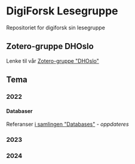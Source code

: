# DigiForsk Lesegruppe
Repositoriet for digiforsk sin lesegruppe

## Zotero-gruppe DHOslo

Lenke til vår [Zotero-gruppe "DHOslo"](https://www.zotero.org/groups/2417128/dhoslo/)

## Tema

### 2022

#### Databaser

Referanser [i samlingen "Databases"](https://www.zotero.org/groups/2417128/dhoslo/collections/XQCCG97M) - *oppdateres*

### 2023

### 2024
